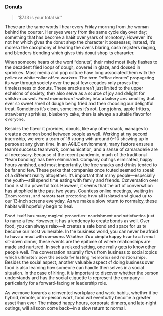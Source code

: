 ### Donuts

> "$7.13 is your total sir."

These are the same words I hear every Friday morning from the woman behind the counter. Her eyes weary from the same cycle day over day; something that has become a habit over years of monotony. However, it’s not her which gives the donut shop the character it possesses; instead, it’s moreso the cacophony of hearing the ovens blaring, cash registers ringing, and blenders blending which gives this donut shop its character.

When someone hears of the word “donuts”, their mind most likely flashes to the decadent fried loops of dough, covered in glaze, and doused in sprinkles. Mass media and pop culture have long associated them with the police or white collar office workers. The term “office donuts” propagating its way through society over the past few decades only proves the timelessness of donuts. These snacks aren’t just limited to the upper echelons of society, they also serve as a source of joy and delight for children as well. Fond memories of walking into a bakery and smelling that ever so sweet smell of dough being fried and then choosing our delightful treat. Sometimes it’s clean, sometimes it’s not. Long johns, apple fritters, strawberry sprinkles, blueberry cake, there is always a suitable flavor for everyone.

Besides the flavor it provides, donuts, like any other snack, manages to create a common bond between people as well. Working at my second internship, we were a team of 15 strong with around 9-10 showing up in person at any given time. In an AGILE environment, many factors ensure a team’s success: teamwork, communication, and a sense of camaraderie are all necessary. Because of the recent pandemic, much of the traditional “team bonding” has been eliminated. Company outings eliminated, happy hours vanished, and most importantly, the free snacks and drinks tended to be far and few. These perks that companies once touted seemed to speak of a different reality altogether. It’s important that many people—especially the youth—still spend time eating with family and friends. Conversation over food is still a powerful tool. However, it seems that the art of conversation has atrophied in the past two years. Countless online meetings, waiting in Zoom rooms, and remote test proctoring have all isolated and glued us to our 13-inch screens everyday. As we make a slow return to normalcy, these habits will hopefully begin to heal.

Food itself has many magical properties: nourishment and satisfaction just to name a few. However, it has a tendency to create bonds as well. Over food, you can always relax—it creates a safe bond and space for us to become our most vulnerable. In the business world, you can never be afraid to have a meal with someone. Whether it’s a simple happy hour to a formal sit-down dinner, these events are the epitome of where relationships are made and nurtured. In such a relaxed setting, one really gets to know other people well. The conversation naturally flows from business to social topics which ultimately sow the seeds for lasting memories and relationships. Besides the social aspect, another valuable aspect of doing business over food is also learning how someone can handle themselves in a social situation. In the case of hiring, it is important to discover whether the person understands and has the social etiquette to represent the company—particularly for a forward-facing or leadership role.

As we move towards a reinvented workplace and work-habits, whether it be hybrid, remote, or in-person work, food will eventually become a greater asset than ever. The missed happy hours, corporate dinners, and late-night outings, will all soon come back—in a slow return to normal.
